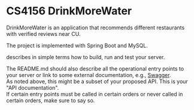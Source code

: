 # CS4156 DrinkMoreWater
DrinkMoreWater is an application that recommends different restaurants with verified reviews near CU.

The project is implemented with Spring Boot and MySQL.

describes in simple terms how to build, run and test your server. 

The README.md should also describe all the operational entry points to your server or link to some external documentation, e.g., [Swagger](https://swagger.io/).  
As noted above, this might be a subset of your proposed API.  This is your "API documentation".  
If certain entry points must be called in certain orders or never called in certain orders, make sure to say so.
